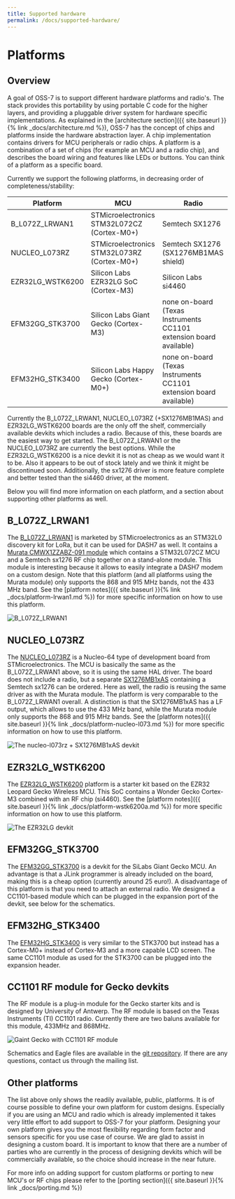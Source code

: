 ```yaml
---
title: Supported hardware
permalink: /docs/supported-hardware/
---
```


# Platforms

## Overview
A goal of OSS-7 is to support different hardware platforms and radio's.
The stack provides this portability by using portable C code for the higher layers, and providing a pluggable driver system for hardware specific implementations.
As explained in the [architecture section]({{ site.baseurl }}{% link _docs/architecture.md %}), OSS-7 has the concept of chips and platforms inside the hardware abstraction layer.
A chip implementation contains drivers for MCU peripherals or radio chips. A platform is a combination of a set of chips (for example an MCU and a radio chip), and describes the board wiring and features like LEDs or buttons. You can think of a platform as a specific board.

Currently we support the following platforms, in decreasing order of completeness/stability:

Platform        | MCU                                   | Radio                         |
--------------- | ------------------------------------- | ----------------------------- |
B_L072Z_LRWAN1  | STMicroelectronics STM32L072CZ (Cortex-M0+) | Semtech SX1276 |
NUCLEO_L073RZ   | STMicroelectronics STM32L073RZ (Cortex-M0+) | Semtech SX1276 (SX1276MB1MAS shield)|
EZR32LG_WSTK6200| Silicon Labs EZR32LG SoC (Cortex-M3)	| Silicon Labs si4460 			|
EFM32GG_STK3700 | Silicon Labs Giant Gecko (Cortex-M3)  | none on-board (Texas Instruments CC1101 extension board available)      |
EFM32HG_STK3400 | Silicon Labs Happy Gecko (Cortex-M0+) | none on-board (Texas Instruments CC1101 extension board available)      |


Currently the B_L072Z_LRWAN1, NUCLEO_L073RZ (+SX1276MB1MAS) and EZR32LG_WSTK6200 boards are the only off the shelf, commercially available devkits which includes a radio. Because of this, these boards are the easiest way to get started. The B_L072Z_LRWAN1 or the NUCLEO_L073RZ are currently the best options. While the EZR32LG_WSTK6200 is a nice devkit it is not as cheap as we would want it to be. Also it appears to be out of stock lately and we think it might be discontinued soon. Additionally, the sx1276 driver is more feature complete and better tested than the si4460 driver, at the moment.

Below you will find more information on each platform, and a section about supporting other platforms as well.


## B_L072Z_LRWAN1

The [B_L072Z_LRWAN1](http://www.st.com/content/st_com/en/products/evaluation-tools/product-evaluation-tools/mcu-eval-tools/stm32-mcu-eval-tools/stm32-mcu-discovery-kits/b-l072z-lrwan1.html) is marketed by STMicroelectronics as an STM32L0 discovery kit for LoRa, but it can be used for DASH7 as well. It contains a [Murata CMWX1ZZABZ-091 module](http://wireless.murata.com/eng/products/rf-modules-1/lpwa/type-abz.html)
 which contains a STM32L072CZ MCU and a Semtech sx1276 RF chip together on a stand-alone module. This module is interesting because it allows to easily integrate a DASH7 modem on a custom design. Note that this platform (and all platforms using the Murata module) only supports the 868 and 915 MHz bands, not the 433 MHz band. See the [platform notes]({{ site.baseurl }}{% link _docs/platform-lrwan1.md %}) for more specific information on how to use this platform.

 ![B_L072Z_LRWAN1](https://i0.wp.com/blog.st.com/wp-content/uploads/RS7569_B_L072Z_side_antenna.jpg)

## NUCLEO_L073RZ

The [NUCLEO_L073RZ](http://www.st.com/en/evaluation-tools/nucleo-l073rz.html) is a Nucleo-64 type of development board from STMicroelectronics. The MCU is basically the same as the B_L072Z_LRWAN1 above, so it is using the same HAL driver. The board does not include a radio, but a separate [SX1276MB1xAS](https://os.mbed.com/components/SX1276MB1xAS/shield) containing a Semtech sx1276 can be ordered. Here as well, the radio is reusing the same driver as with the Murata module. The platform is very comparable to the B_L072Z_LRWAN1 overall. A distinction is that the SX1276MB1xAS has a LF output, which allows to use the 433 MHz band, while the Murata module only supports the 868 and 915 MHz bands. See the [platform notes]({{ site.baseurl }}{% link _docs/platform-nucleo-l073.md %}) for more specific information on how to use this platform.

![The nucleo-l073rz + SX1276MB1xAS devkit]({{site.baseurl}}/img/nucleo.jpg)

## EZR32LG_WSTK6200

The [EZR32LG_WSTK6200](https://www.silabs.com/products/development-tools/wireless/proprietary/slwstk6200a-ezr32-leopard-gecko-868-mhz-starter-kit) platform is a starter kit based on the EZR32 Leopard Gecko Wireless MCU. This SoC contains a Wonder Gecko Cortex-M3 combined with an RF chip (si4460).
See the [platform notes]({{ site.baseurl }}{% link _docs/platform-wstk6200a.md %}) for more specific information on how to use this platform.

![The EZR32LG devkit]({{site.baseurl}}/img/wstk6200.png)



## EFM32GG_STK3700
The [EFM32GG_STK3700](https://www.silabs.com/products/mcu/lowpower/Pages/efm32gg-stk3700.aspx) is a devkit for the SiLabs Giant Gecko MCU. An advantage is that a JLink programmer is already included on the board, making this is a cheap option (currently around 25 euro!).
A disadvantage of this platform is that you need to attach an external radio. We designed a CC1101-based module which can be plugged in the expansion port of the devkit, see below for the schematics.

## EFM32HG_STK3400
The [EFM32HG_STK3400](https://www.silabs.com/products/mcu/32-bit/Pages/efm32hg-stk3400.aspx) is very similar to the STK3700 but instead has a Cortex-M0+ instead of Cortex-M3 and a more capable LCD screen. The same CC1101 module as used for the STK3700 can be plugged into the expansion header.

## CC1101 RF module for Gecko devkits

The RF module is a plug-in module for the Gecko starter kits and is designed by University of Antwerp.
The RF module is based on the Texas Instruments (TI) CC1101 radio.
Currently there are two baluns available for this module, 433MHz and 868MHz.

![Gaint Gecko with CC1101 RF module]({{site.baseurl}}/img/GG_CC1101.jpg)

Schematics and Eagle files are available in the [git repository](https://github.com/mosaic-lopow/dash7-ap-open-source-stack/tree/master/hardware/stk3700-cc1101). If there are any questions, contact us through the mailing list.

## Other platforms

The list above only shows the readily available, public, platforms. It is of course possible to define your own platform for custom designs. Especially if you are using an MCU and radio which is already implemented it takes very little effort to add support to OSS-7 for your platform. Designing your own platform gives you the most flexibility regarding form factor and sensors specific for you use case of course. We are glad to assist in designing a custom board.
It is important to know that there are a number of parties who are currently in the process of designing devkits which will be commercially available,
so the choice should increase in the near future.

For more info on adding support for custom platforms or porting to new MCU's or RF chips please refer to the [porting section]({{ site.baseurl }}{% link _docs/porting.md %})
